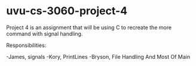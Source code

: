 uvu-cs-3060-project-4
=====================

Project 4 is an assignment that will be using C to recreate the more command with signal handling.

Responsibilities:

-James, signals
-Kory, PrintLines
-Bryson, File Handling And Most Of Main
